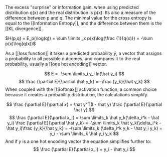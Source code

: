 The excess "surprise" or information gain. when using predicted distribution q(x) and the real distribution is p(x). Its also a measure of the difference between p and q. The minimal value for the  cross entropy is equal to the [[Information Entropy]], and the difference between them is the [[KL divergence]].

$H(p,q) = E_p(\log(q)) = \sum \limits _x p(x)\log(\frac {1}{q(x)}) = -\sum p(x)\log(q(x))$

As a [[loss function]] it takes a predicted probability $\hat y$, a vector that assigns a probability to all possible outcomes, and compares it to the real probability, usually a [[one hot encoding]] vector.

$$
E = -\sum \limits_i y_i ln(\hat y_i)
$$
$$
\frac {\partial E}{\partial \hat y_k} = -\frac {y_k}{\hat y_k}
$$
When coupled with the [[Softmax]] activation function, a common choice because it creates a probability distribution, the calculations simplify.

$$
\frac {\partial E}{\partial x} = \hat y^T(I - \hat y) \frac {\partial E}{\partial \hat y}
$$
$$
\frac {\partial E}{\partial x_i} = \sum \limits_k \hat y_k(\delta_i^k - \hat y_i) \frac {\partial E}{\partial \hat y_k} = -\sum \limits_k \hat y_k(\delta_i^k - \hat y_i)\frac {y_k}{\hat y_k} = -\sum \limits_k (\delta_i^k y_k - \hat y_i y_k) = y_i - \sum \limits_k \hat y_i y_k
$$
And if $y$ is a one hot encoding vector the equation simplifies further to:
$$
\frac {\partial E}{\partial x_i} =  y_i - \hat y_i
$$


